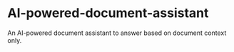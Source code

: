 # AI-powered-document-assistant
An  AI-powered document assistant to answer based on document context only.
